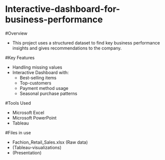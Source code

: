 # Interactive-dashboard-for-business-performance

#Overview
- This project uses a structured dataset to find key business performance insights and gives recommendations to the company.

#Key Features
- Handling missing values
- Interactive Dashboard with:
    + Best-selling items
    + Top-customers
    + Payment method usage
    + Seasonal purchase patterns

#Tools Used
- Microsoft Excel
- Microsoft PowerPoint
- Tableau

#Files in use
- Fachion_Retail_Sales.xlsx (Raw data)
- (Tableau-visualizations)
- (Presentation)
